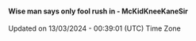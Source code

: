 #### Wise man says only fool rush in - McKidKneeKaneSir
Updated on 13/03/2024 - 00:39:01 (UTC) Time Zone
